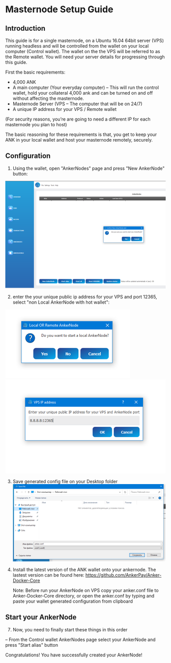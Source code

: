 Masternode Setup Guide
=======================
## Introduction ##

This guide is for a single masternode, on a Ubuntu 16.04 64bit server (VPS) running headless and will be controlled from the wallet on your local computer (Control wallet). The wallet on the the VPS will be referred to as the Remote wallet.
You will need your server details for progressing through this guide.

First the basic requirements:

 * 4,000 ANK
 * A main computer (Your everyday computer) – This will run the control wallet, hold your collateral 4,000 ank and can be turned on and off without affecting the masternode.
 * Masternode Server (VPS – The computer that will be on 24/7)
 * A unique IP address for your VPS / Remote wallet

(For security reasons, you’re are going to need a different IP for each masternode you plan to host)

The basic reasoning for these requirements is that, you get to keep your ANK in your local wallet and host your masternode remotely, securely.

## Configuration ##

1) Using the wallet, open "AnkerNodes" page and press "New AnkerNode" button:

![Fig1](img/start_ank_node.png)

2) enter the your unique public ip address for your VPS and port 12365, select "non Local AnkerNode with hot wallet":

![Fig2](img/start_ank_node_local.png)
![Fig3](img/start_ank_node_ip.png)

3) Save generated config file on your Desktop folder
![Fig4](img/start_ank_node_save.png)
4) Install the latest version of the ANK wallet onto your ankernode. The lastest version can be found here: https://github.com/AnkerPay/Anker-Docker-Core

    Note: Before run your AnkerNode on VPS copy your anker.conf file to Anker-Docker-Core directory, or open the anker.conf by typing and paste your wallet generated configuration from clipboard

## Start your AnkerNode ##

7) Now, you need to finally start these things in this order

– From the Control wallet AnkerNodes page select your AnkerNode and press "Start alias" button

Congratulations! You have successfully created your AnkerNode!
